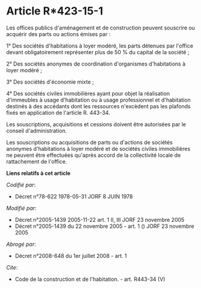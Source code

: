 # Article R*423-15-1

Les offices publics d'aménagement et de construction peuvent souscrire ou acquérir des parts ou actions émises par : 

1° Des sociétés d'habitations à loyer modéré, les parts détenues par l'office devant obligatoirement représenter plus de 50 %
du capital de la société ; 

2° Des sociétés anonymes de coordination d'organismes d'habitations à loyer modéré ; 

3° Des sociétés d'économie mixte ; 

4° Des sociétés civiles immobilières ayant pour objet la réalisation d'immeubles à usage d'habitation ou à usage
professionnel et d'habitation destinés à des accédants dont les ressources n'excèdent pas les plafonds fixés en application
de l'article R. 443-34. 

Les souscriptions, acquisitions et cessions doivent être autorisées par le conseil d'administration. 

Les souscriptions ou acquisitions de parts ou d'actions de sociétés anonymes d'habitations à loyer modéré et de sociétés
civiles immobilières ne peuvent être effectuées qu'après accord de la collectivité locale de rattachement de l'office.

**Liens relatifs à cet article**

_Codifié par_:

  - Décret n°78-622 1978-05-31 JORF 8 JUIN 1978

_Modifié par_:

  - Décret n°2005-1439 2005-11-22 art. 1 II, III JORF 23 novembre 2005
  - Décret n°2005-1439 du 22 novembre 2005 - art. 1 () JORF 23 novembre 2005

_Abrogé par_:

  - Décret n°2008-648 du 1er juillet 2008 - art. 1

_Cite_:

  - Code de la construction et de l'habitation. - art. R443-34 (V)
